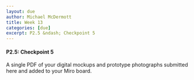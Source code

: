 ```yaml
---
layout: due
author: Michael McDermott
title: Week 13
categories: [due]
excerpt: P2.5 &ndash; Checkpoint 5
---
```

#### P2.5: Checkpoint 5
A single PDF of your digital mockups and prototype photographs submitted here and added to your Miro board. 

